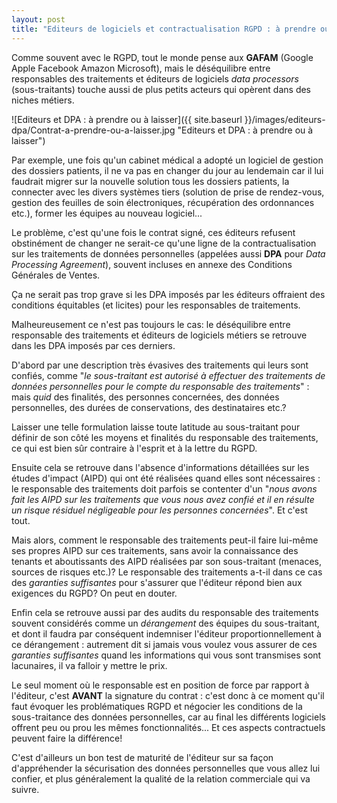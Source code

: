 ```yaml
---
layout: post
title: "Editeurs de logiciels et contractualisation RGPD : à prendre ou à laisser ?"
---
```

Comme souvent avec le RGPD, tout le monde pense aux **GAFAM** (Google Apple Facebook Amazon Microsoft), mais le déséquilibre entre responsables des traitements et éditeurs de logiciels _data processors_ (sous-traitants) touche aussi de plus petits acteurs qui opèrent dans des niches métiers.

![Editeurs et DPA : à prendre ou à laisser]({{ site.baseurl }}/images/editeurs-dpa/Contrat-a-prendre-ou-a-laisser.jpg "Editeurs et DPA : à prendre ou à laisser")

Par exemple, une fois qu'un cabinet médical a adopté un logiciel de gestion des dossiers patients, il ne va pas en changer du jour au lendemain car il lui faudrait migrer sur la nouvelle solution tous les dossiers patients, la connecter avec les divers systèmes tiers (solution de prise de rendez-vous, gestion des feuilles de soin électroniques, récupération des ordonnances etc.), former les équipes au nouveau logiciel...

Le problème, c'est qu'une fois le contrat signé, ces éditeurs refusent obstinément de changer ne serait-ce qu'une ligne de la contractualisation sur les traitements de données personnelles (appelées aussi **DPA** pour _Data Processing Agreement_), souvent incluses en annexe des Conditions Générales de Ventes.

Ça ne serait pas trop grave si les DPA imposés par les éditeurs offraient des conditions équitables (et licites) pour les responsables de traitements.

Malheureusement ce n'est pas toujours le cas: le déséquilibre entre responsable des traitements et éditeurs de logiciels métiers se retrouve dans les DPA imposés par ces derniers.

D'abord par une description très évasives des traitements qui leurs sont confiés, comme "_le sous-traitant est autorisé à effectuer des traitements de données personnelles pour le compte du responsable des traitements_" : mais _quid_ des finalités, des personnes concernées, des données personnelles, des durées de conservations, des destinataires etc.?

Laisser une telle formulation laisse toute latitude au sous-traitant pour définir de son côté les moyens et finalités du responsable des traitements, ce qui est bien sûr contraire à l'esprit et à la lettre du RGPD.

Ensuite cela se retrouve dans l'absence d'informations détaillées sur les études d'impact (AIPD) qui ont été réalisées quand elles sont nécessaires : le responsable des traitements doit parfois se contenter d'un "_nous avons fait les AIPD sur les traitements que vous nous avez confié et il en résulte un risque résiduel négligeable pour les personnes concernées_". Et c'est tout.

Mais alors, comment le responsable des traitements peut-il faire lui-même ses propres AIPD sur ces traitements, sans avoir la connaissance des tenants et aboutissants des AIPD réalisées par son sous-traitant (menaces, sources de risques etc.)? Le responsable des traitements a-t-il dans ce cas des _garanties suffisantes_ pour s'assurer que l'éditeur répond bien aux exigences du RGPD? On peut en douter.

Enfin cela se retrouve aussi par des audits du responsable des traitements souvent considérés comme un _dérangement_ des équipes du sous-traitant, et dont il faudra par conséquent indemniser l'éditeur proportionnellement à ce dérangement : autrement dit si jamais vous voulez vous assurer de ces _garanties suffisantes_ quand les informations qui vous sont transmises sont lacunaires, il va falloir y mettre le prix.

Le seul moment où le responsable est en position de force par rapport à l'éditeur, c'est **AVANT** la signature du contrat : c'est donc à ce moment qu'il faut évoquer les problématiques RGPD et négocier les conditions de la sous-traitance des données personnelles, car au final les différents logiciels offrent peu ou prou les mêmes fonctionnalités... Et ces aspects contractuels peuvent faire la différence!

C'est d'ailleurs un bon test de maturité de l'éditeur sur sa façon d'appréhender la sécurisation des données personnelles que vous allez lui confier, et plus généralement la qualité de la relation commerciale qui va suivre.
